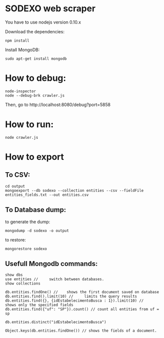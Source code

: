 SODEXO web scraper
================

You have to use nodejs version 0.10.x

Download the dependencies:
	
	npm install

Install MongoDB: 

	sudo apt-get install mongodb

# How to debug:
	
	node-inspector
	node --debug-brk crawler.js

Then, go to http://localhost:8080/debug?port=5858

# How to run:
	
	node crawler.js

# How to export

## To CSV: 

	cd output
	mongoexport --db sodexo --collection entities --csv --fieldFile entities_fields.txt --out entities.csv

## To Database dump:

to generate the dump:

	mongodump -d sodexo -o output

to restore:
	
	mongorestore sodexo

## Usefull Mongodb commands:

	show dbs
	use entities // 	switch between databases.
	show collections
	
	db.entities.findOne() // 	shows the first document saved on database
	db.entities.find().limit(10) // 	limits the query results
	db.entities.find({}, {idEstabelecimentoBusca : 1}).limit(10) // 	shows only the specified fields
	db.entities.find({"uf": "SP"}).count() // count all entities from uf = sp
	
	db.entities.distinct("idEstabelecimentoBusca") 
	
	Object.keys(db.entities.findOne()) // shows the fields of a document.